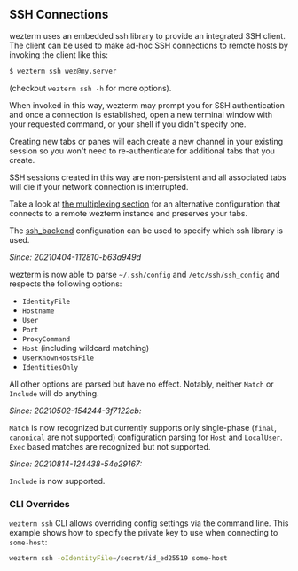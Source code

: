## SSH Connections

wezterm uses an embedded ssh library to provide an integrated SSH client.  The
client can be used to make ad-hoc SSH connections to remote hosts
by invoking the client like this:

```bash
$ wezterm ssh wez@my.server
```

(checkout `wezterm ssh -h` for more options).

When invoked in this way, wezterm may prompt you for SSH authentication
and once a connection is established, open a new terminal window with
your requested command, or your shell if you didn't specify one.

Creating new tabs or panes will each create a new channel in your existing
session so you won't need to re-authenticate for additional tabs that you
create.

SSH sessions created in this way are non-persistent and all associated
tabs will die if your network connection is interrupted.

Take a look at [the multiplexing section](multiplexing.html) for an
alternative configuration that connects to a remote wezterm instance
and preserves your tabs.

The [ssh_backend](config/lua/config/ssh_backend.md) configuration can
be used to specify which ssh library is used.

*Since: 20210404-112810-b63a949d*

wezterm is now able to parse `~/.ssh/config` and `/etc/ssh/ssh_config`
and respects the following options:

* `IdentityFile`
* `Hostname`
* `User`
* `Port`
* `ProxyCommand`
* `Host` (including wildcard matching)
* `UserKnownHostsFile`
* `IdentitiesOnly`

All other options are parsed but have no effect.  Notably, neither `Match` or
`Include` will do anything.

*Since: 20210502-154244-3f7122cb:*

`Match` is now recognized but currently supports only single-phase (`final`,
`canonical` are not supported) configuration parsing for `Host` and
`LocalUser`.  `Exec` based matches are recognized but not supported.

*Since: 20210814-124438-54e29167:*

`Include` is now supported.

### CLI Overrides

`wezterm ssh` CLI allows overriding config settings via the command line.  This
example shows how to specify the private key to use when connecting to
`some-host`:

```bash
wezterm ssh -oIdentityFile=/secret/id_ed25519 some-host
```

